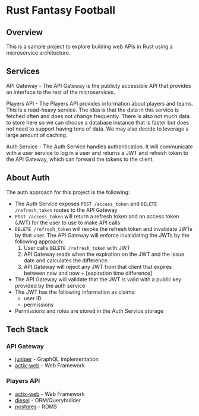 # Rust Fantasy Football

## Overview
This is a sample project to explore building web APIs in Rust using a microservice
architecture.

## Services
API Gateway - The API Gateway is the publicly accessible API that provides an interface to
the rest of the microservices.

Players API - The Players API provides information about players and teams. This is a
read-heavy service. The idea is that the data in this service is fetched often and
does not change frequently. There is also not much data to store here so we can choose
a database instance that is faster but does not need to support having tons of data. We
may also decide to leverage a large amount of caching.

Auth Service - The Auth Service handles authentication. It will communicate with a user service
to log in a user and returns a JWT and refresh token to the API Gateway, which can forward the
tokens to the client.

## About Auth
The auth approach for this project is the following:
- The Auth Service exposes `POST /access_token` and `DELETE /refresh_token` routes to the API Gateway
- `POST /access_token` will return a refresh token and an access token (JWT) for the user to use to make API calls
- `DELETE /refresh_token` will revoke the refresh token and invalidate JWTs by that user. The API Gateway will enforce
  invalidating the JWTs by the following approach:
  1. User calls `DELETE /refresh_token` with JWT
  2. API Gateway reads when the expiration on the JWT and the issue date and calculates the difference.
  3. API Gateway will reject any JWT from that client that expires between now and now + [expiration time difference]
- The API Gateway will validate that the JWT is valid with a public key provided by the auth service
- The JWT has the following information as claims:
  - user ID
  - permissions
- Permissions and roles are stored in the Auth Service storage

## Tech Stack
### API Gateway
- [juniper][juniper] - GraphQL Implementation
- [actix-web][actix-web] - Web Framework

### Players API
- [actix-web][actix-web] - Web Framework
- [diesel][diesel] - ORM/Querybuilder
- [postgres][postgres] - RDMS

[juniper]: https://github.com/graphql-rust/juniper
[actix-web]: https://github.com/actix/actix-web
[diesel]: https://github.com/diesel-rs/diesel
[postgres]: https://www.postgresql.org/
